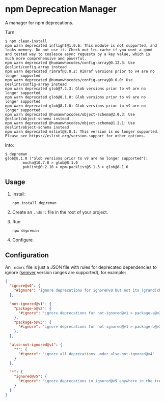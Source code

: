 # npm Deprecation Manager

A manager for npm deprecations.

Turn:

```shell
$ npm clean-install
npm warn deprecated inflight@1.0.6: This module is not supported, and leaks memory. Do not use it. Check out lru-cache if you want a good and tested way to coalesce async requests by a key value, which is much more comprehensive and powerful.
npm warn deprecated @humanwhocodes/config-array@0.12.3: Use @eslint/config-array instead
npm warn deprecated rimraf@3.0.2: Rimraf versions prior to v4 are no longer supported
npm warn deprecated @humanwhocodes/config-array@0.6.0: Use @eslint/config-array instead
npm warn deprecated glob@7.2.3: Glob versions prior to v9 are no longer supported
npm warn deprecated glob@8.1.0: Glob versions prior to v9 are no longer supported
npm warn deprecated glob@8.1.0: Glob versions prior to v9 are no longer supported
npm warn deprecated @humanwhocodes/object-schema@2.0.3: Use @eslint/object-schema instead
npm warn deprecated @humanwhocodes/object-schema@1.2.1: Use @eslint/object-schema instead
npm warn deprecated eslint@8.0.1: This version is no longer supported. Please see https://eslint.org/version-support for other options.
```

Into:

```shell
$ depreman
glob@8.1.0 ("Glob versions prior to v9 are no longer supported"):
        mocha@10.7.0 > glob@8.1.0
        publint@0.2.10 > npm-packlist@5.1.3 > glob@8.1.0
```

## Usage

1. Install:

   ```shell
   npm install depreman
   ```

1. Create an `.ndmrc` file in the root of your project.

1. Run:

   ```shell
   npx depreman
   ```

1. Configure.

## Configuration

An `.ndmrc` file is just a JSON file with rules for deprecated dependencies to
ignore ([semver] version ranges are supported), for example:

```json
{
  "ignore@v0": {
    "#ignore": "ignore deprecations for ignore@v0 but not its (grand)children"
  },

  "not-ignored@v1": {
    "package-a@v2": {
      "#ignore": "ignore deprecations for not-ignored@v1 > package-a@v2"
    },
    "package-b@v3": {
      "#ignore": "ignore deprecations for not-ignored@v1 > package-b@v3"
    },
  },

  "also-not-ignored@v4": {
    "*": {
      "#ignore": "ignore all deprecations under also-not-ignored@v4"
    }
  },

  "*": {
    "ignored@v5": {
      "#ignore": "ignore deprecations in ignored@v5 anywhere in the tree"
    }
  }
}
```

[semver]: https://www.npmjs.com/package/semver
